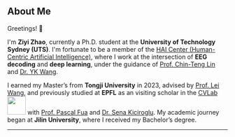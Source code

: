 ## About Me

Greetings! 👋

I'm **Ziyi Zhao**, currently a Ph.D. student at the **University of Technology Sydney (UTS)**. I'm fortunate to be a member of the [HAI Center (Human-Centric Artificial Intelligence)](https://www.uts.edu.au/research/human-centric-artificial-intelligence-centre), where I work at the intersection of **EEG decoding** and **deep learning**, under the guidance of [Prof. Chin-Teng Lin](https://profiles.uts.edu.au/Chin-Teng.Lin) and [Dr. YK Wang](https://profiles.uts.edu.au/YuKai.Wang).

<!-- In June 2023, I completed my Master's degree at the School of Electronic and Information Engineering, **Tongji University**, under the supervision of [Prof. Lei Wang](https://see.tongji.edu.cn/info/1379/10451.htm). Before that, I spent a semester as an exchange student at **EPFL**, Switzerland, working with [Prof. Pascal Fua](https://people.epfl.ch/pascal.fua) and [Dr. Sena Kiciroglu](https://senakicir.github.io/) at the [Computer Vision Laboratory (CVLab)](https://www.epfl.ch/labs/cvlab/) <img src='./images/logo-epfl.png' style='width: 3em;'>. My academic journey began at **Jilin University**, where I received my Bachelor's degree in 2020. -->

I earned my Master’s from **Tongji University** in 2023, advised by [Prof. Lei Wang](https://see.tongji.edu.cn/info/1379/10451.htm), and previously studied at **EPFL** as an visiting scholar in the [CVLab](https://www.epfl.ch/labs/cvlab/) <img src='./images/logo-epfl.png' style='width: 3em;'> with [Prof. Pascal Fua](https://people.epfl.ch/pascal.fua) and [Dr. Sena Kiciroglu](https://senakicir.github.io/). My academic journey began at **Jilin University**, where I received my Bachelor’s degree.

---


[//]: # ([![Google Scholar Citation Badge]&#40;https://img.shields.io/endpoint?logo=Google%20Scholar&url=https%3A%2F%2Fcdn.jsdelivr.net%2Fgh%2FJacoo-Zhao%2Fjacoo-zhao.github.io@google-scholar-stats%2Fgs_data_shieldsio.json&labelColor=f6f6f6&color=9cf&style=flat&label=citations&#41;]&#40;https://scholar.google.com/citations?user=BxGCRwoAAAAJ&#41;)


